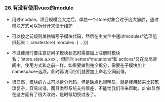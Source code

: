 ### 26.有没有使用vuex的module

+ 用过module，项目规模变大之后，单独一个store对象会过于庞大臃肿，通过模块方式可以拆分开来便于维护

+ ﻿﻿可以按之前规则单独编写子模块代码，然后在主文件中通过modules°选项组织起来：
   createstore( modules :{ .. }})
+ ﻿﻿﻿不过使用时要注意访问子模块状态时需要加上注册时模块名：‘store.state.a.xxx’，但同时 setters°mutations°和 actions°又在全局空间中，使用方式和之前一样。如果要做到完全拆分，需要在子模块加上
   namespace•选项，此时再访问它们就要加上命名空间前缀。
+ ﻿﻿﻿很显然，模块的方式可以拆分代码，但是缺点也很明显，就是使用起来比较繁琐复杂，容易出错。而且类型系统支持很差，不能给我们带来帮助。pinia显然在这方面有了很大改进，是时候切换过去了。